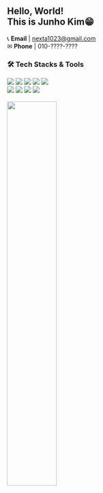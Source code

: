 ## Hello, World! <br>This is Junho Kim😁

📞 **Email** | nexta1023@gmail.com <br />
✉ **Phone** | 010-????-????


<!-- 
<br /><br />

[![Hits](https://hits.seeyoufarm.com/api/count/incr/badge.svg?url=https%3A%2F%2Fgithub.com%2Fgjbae1212%2Fhit-counter&count_bg=%23635DD5&title_bg=%233BA3D9&icon=java.svg&icon_color=%23E7E7E7&title=JAVA&edge_flat=false)](https://hits.seeyoufarm.com)
-->



### 🛠️ Tech Stacks & Tools

<div>
<img src="https://img.shields.io/badge/React-20232A?style=flat&logo=react&logoColor=61DAFB"/>
<img src="https://img.shields.io/badge/JavaScript-F7DF1E?style=flat&logo=JavaScript&logoColor=white"/> 
<img src="https://img.shields.io/badge/HTML-E34F26?style=flat&logo=html5&logoColor=white"/>
<img src="https://img.shields.io/badge/CSS-239120?&style=flat&logo=css&logoColor=white"/>
<img src="https://img.shields.io/badge/Figma-F24E1E.svg?style=flat&logo=figma&logoColor=white" /> <br />
<img src="https://img.shields.io/badge/TypeScript-007ACC.svg?style=flat&logo=typescript&logoColor=white" />
<img src="https://img.shields.io/badge/Node.js-43853D?style=flat&logo=node.js&logoColor=white"/>
<img src="https://img.shields.io/badge/Express-000000?style=flat&logo=Express&logoColor=white"/> 
<img src="https://img.shields.io/badge/MongoDB-4EA94B?style=flat&logo=mongodb&logoColor=white"/> <br />
</div>

<br>
  <img src="https://github-readme-stats.vercel.app/api?username=junnokimm&show_icons=true&theme=transparent&hide=stars" width="48%"/> 
</div>



<!--
**junnokimm** is a ✨ _special_ ✨ repository because its `README.md` (this file) appears on your GitHub profile.

Here are some ideas to get you started:

- 🔭 I’m currently working on ...
- 🌱 I’m currently learning ...
- 👯 I’m looking to collaborate on ...
- 🤔 I’m looking for help with ...
- 💬 Ask me about ...
- 📫 How to reach me: ...
- 😄 Pronouns: ...
- ⚡ Fun fact: ...
-->

